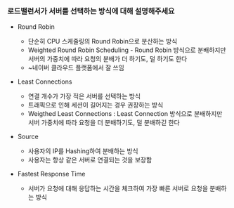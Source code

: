 ### 로드밸런서가 서버를 선택하는 방식에 대해 설명해주세요

* Round Robin
  * 단순히 CPU 스케줄링의 Round Robin으로 분산하는 방식
  * Weighted Round Robin Scheduling - Round Robin 방식으로 분배하지만 서버의 가중치에 따라 요청의 분배가 더 하기도, 덜 하기도 한다
  * ~네이버 클라우드 플랫폼에서 잘 쓰임

* Least Connections
  * 연결 개수가 가장 적은 서버를 선택하는 방식
  * 트래픽으로 인해 세션이 길어지는 경우 권장하는 방식
  * Weigthed Least Connections : Least Connection 방식으로 분배하지만 서버 가중치에 따라 요청을 더 분배하기도, 덜 분배하긷 한다
 
* Source
  * 사용자의 IP를 Hashing하여 분배하는 방식
  * 사용자는 항상 같은 서버로 연결되는 것을 보장함
 
* Fastest Response Time
  * 서버가 요청에 대해 응답하는 시간을 체크하여 가장 빠른 서버로 요청을 분배하는 방식
